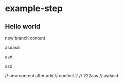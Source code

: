 # example-step

## Hello world

new branch content

asdasd

asd

asd

// new content after add
// content 2
// 222aas
// asdasd
